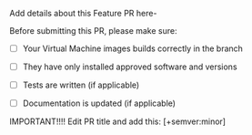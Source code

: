 Add details about this Feature PR here-
 
Before submitting this PR, please make sure:

- [ ] Your Virtual Machine images builds correctly in the branch
- [ ] They have only installed approved software and versions
- [ ] Tests are written (if applicable)
- [ ] Documentation is updated (if applicable)



IMPORTANT!!!! Edit PR title and add this: [+semver:minor]